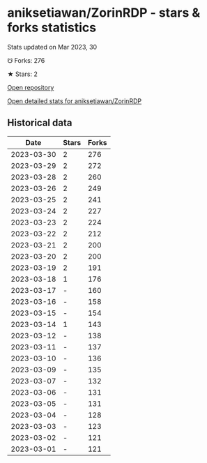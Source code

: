 # aniksetiawan/ZorinRDP - stars & forks statistics

Stats updated on Mar 2023, 30

☋ Forks: 276

★ Stars: 2

[Open repository](https://github.com/aniksetiawan/ZorinRDP)

[Open detailed stats for aniksetiawan/ZorinRDP](https://reviewgithub.com/rep/aniksetiawan/ZorinRDP)

## Historical data
| Date | Stars | Forks |
|------|-------|-------|
| 2023-03-30 | 2 | 276 | 
| 2023-03-29 | 2 | 272 | 
| 2023-03-28 | 2 | 260 | 
| 2023-03-26 | 2 | 249 | 
| 2023-03-25 | 2 | 241 | 
| 2023-03-24 | 2 | 227 | 
| 2023-03-23 | 2 | 224 | 
| 2023-03-22 | 2 | 212 | 
| 2023-03-21 | 2 | 200 | 
| 2023-03-20 | 2 | 200 | 
| 2023-03-19 | 2 | 191 | 
| 2023-03-18 | 1 | 176 | 
| 2023-03-17 | - | 160 | 
| 2023-03-16 | - | 158 | 
| 2023-03-15 | - | 154 | 
| 2023-03-14 | 1 | 143 | 
| 2023-03-12 | - | 138 | 
| 2023-03-11 | - | 137 | 
| 2023-03-10 | - | 136 | 
| 2023-03-09 | - | 135 | 
| 2023-03-07 | - | 132 | 
| 2023-03-06 | - | 131 | 
| 2023-03-05 | - | 131 | 
| 2023-03-04 | - | 128 | 
| 2023-03-03 | - | 123 | 
| 2023-03-02 | - | 121 | 
| 2023-03-01 | - | 121 | 

